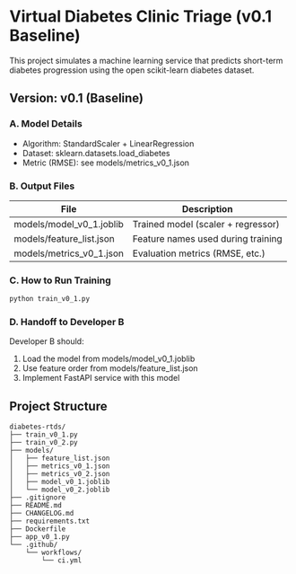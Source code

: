 ﻿# Virtual Diabetes Clinic Triage (v0.1 Baseline)

This project simulates a machine learning service that predicts short-term diabetes progression using the open scikit-learn diabetes dataset.

## Version: v0.1 (Baseline)

### A. Model Details
- Algorithm: StandardScaler + LinearRegression
- Dataset: sklearn.datasets.load_diabetes
- Metric (RMSE): see models/metrics_v0_1.json

### B. Output Files
| File | Description |
|------|--------------|
| models/model_v0_1.joblib | Trained model (scaler + regressor) |
| models/feature_list.json | Feature names used during training |  
| models/metrics_v0_1.json | Evaluation metrics (RMSE, etc.) |

### C. How to Run Training
```bash
python train_v0_1.py
```

### D. Handoff to Developer B
Developer B should:
1. Load the model from models/model_v0_1.joblib
2. Use feature order from models/feature_list.json
3. Implement FastAPI service with this model

## Project Structure
```
diabetes-rtds/         
├── train_v0_1.py
├── train_v0_2.py
├── models/  
│   ├── feature_list.json
│   ├── metrics_v0_1.json
│   ├── metrics_v0_2.json
│   ├── model_v0_1.joblib
│   └── model_v0_2.joblib
├── .gitignore
├── README.md
├── CHANGELOG.md
├── requirements.txt
├── Dockerfile
├── app_v0_1.py       
└── .github/  
    └── workflows/
        └── ci.yml
